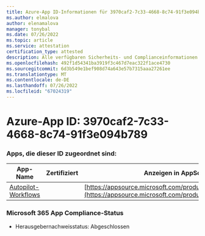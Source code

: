 ```yaml
---
title: Azure-App ID-Informationen für 3970caf2-7c33-4668-8c74-91f3e094b789
ms.author: elmalova
author: elenamalova
manager: tonybal
ms.date: 07/26/2022
ms.topic: article
ms.service: attestation
certification_type: attested
description: Alle verfügbaren Sicherheits- und Complianceinformationen für 3970caf2-7c33-4668-8c74-91f3e094b789.
ms.openlocfilehash: 492f1d54341ba3919f3c467d7eac322f1ace4730
ms.sourcegitcommit: 6d3b549e1bef908d74a643e57b7315aaa27261ee
ms.translationtype: MT
ms.contentlocale: de-DE
ms.lasthandoff: 07/26/2022
ms.locfileid: "67024319"
---
```

# <a name="azure-app-id-3970caf2-7c33-4668-8c74-91f3e094b789"></a>Azure-App ID: 3970caf2-7c33-4668-8c74-91f3e094b789


### <a name="apps-associated-with-this-id"></a>Apps, die dieser ID zugeordnet sind:
| **App-Name** | **Zertifiziert** | **Anzeigen in AppSource** |
|--------------|---------------|-----------------------|
| [Autopilot-Workflows](../forward/WA200003745.md) |  | [https://appsource.microsoft.com/product/office/WA200003745](https://appsource.microsoft.com/product/office/WA200003745) |

### <a name="microsoft-365-app-compliance-status"></a>Microsoft 365 App Compliance-Status
- Herausgebernachweisstatus: Abgeschlossen
